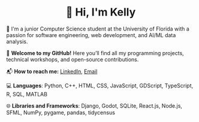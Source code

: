 <h1 align="center">👋 Hi, I'm Kelly</h1>

🏫 I'm a junior Computer Science student at the University of Florida with a passion for software engineering, web development, and AI/ML data analysis.

🎉 **Welcome to my GitHub!** Here you’ll find all my programming projects, technical workshops, and open-source contributions.

📬 **How to reach me:** [LinkedIn](https://linkedin.com/in/kellyltran), [Email](mailto:kellyltran04@gmail.com)

💻 **Languages**: Python, C++, HTML, CSS, JavaScript, GDScript, TypeScript, R, SQL, MATLAB

🌐 **Libraries and Frameworks**: Django, Godot, SQLite, React.js, Node.js, SFML, NumPy, pygame, pandas, tidycensus
